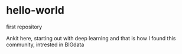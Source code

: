# hello-world
first repository

Ankit here, starting out with deep learning and that is how I found this community, intrested in BIGdata
